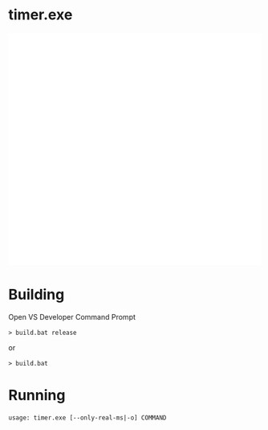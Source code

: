 # timer.exe

<p align="center"><img alt="screenshot" src="screenshot.svg"></p>

# Building

Open VS Developer Command Prompt

```
> build.bat release
```

or

```
> build.bat
```

# Running

```
usage: timer.exe [--only-real-ms|-o] COMMAND
```
